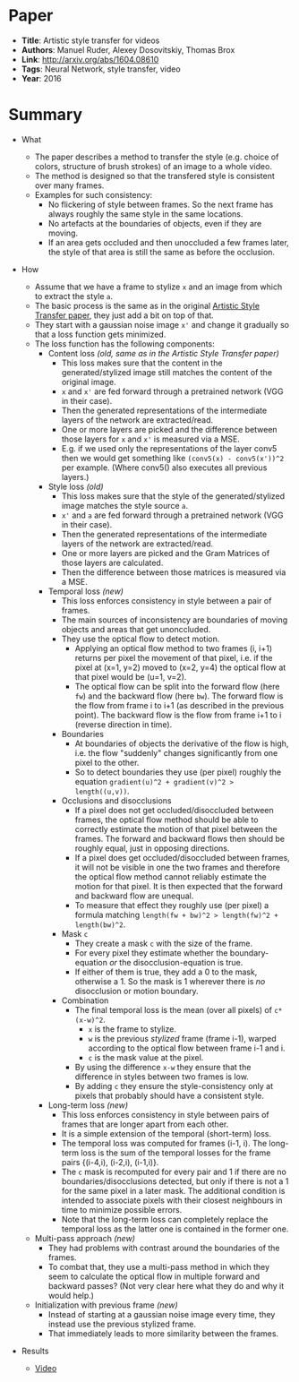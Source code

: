 # Paper

* **Title**: Artistic style transfer for videos
* **Authors**: Manuel Ruder, Alexey Dosovitskiy, Thomas Brox
* **Link**: http://arxiv.org/abs/1604.08610
* **Tags**: Neural Network, style transfer, video
* **Year**: 2016

# Summary

* What
  * The paper describes a method to transfer the style (e.g. choice of colors, structure of brush strokes) of an image to a whole video.
  * The method is designed so that the transfered style is consistent over many frames.
  * Examples for such consistency:
    * No flickering of style between frames. So the next frame has always roughly the same style in the same locations.
    * No artefacts at the boundaries of objects, even if they are moving.
    * If an area gets occluded and then unoccluded a few frames later, the style of that area is still the same as before the occlusion.

* How
  * Assume that we have a frame to stylize `x` and an image from which to extract the style `a`.
  * The basic process is the same as in the original [Artistic Style Transfer paper](neural-nets/A_Neural_Algorithm_for_Artistic_Style.md), they just add a bit on top of that.
  * They start with a gaussian noise image `x'` and change it gradually so that a loss function gets minimized.
  * The loss function has the following components:
    * Content loss *(old, same as in the Artistic Style Transfer paper)*
      * This loss makes sure that the content in the generated/stylized image still matches the content of the original image.
      * `x` and `x'` are fed forward through a pretrained network (VGG in their case).
      * Then the generated representations of the intermediate layers of the network are extracted/read.
      * One or more layers are picked and the difference between those layers for `x` and `x'` is measured via a MSE.
      * E.g. if we used only the representations of the layer conv5 then we would get something like `(conv5(x) - conv5(x'))^2` per example. (Where conv5() also executes all previous layers.)
    * Style loss *(old)*
      * This loss makes sure that the style of the generated/stylized image matches the style source `a`.
      * `x'` and `a` are fed forward through a pretrained network (VGG in their case).
      * Then the generated representations of the intermediate layers of the network are extracted/read.
      * One or more layers are picked and the Gram Matrices of those layers are calculated.
      * Then the difference between those matrices is measured via a MSE.
    * Temporal loss *(new)*
      * This loss enforces consistency in style between a pair of frames.
      * The main sources of inconsistency are boundaries of moving objects and areas that get unonccluded.
      * They use the optical flow to detect motion.
        * Applying an optical flow method to two frames (i, i+1) returns per pixel the movement of that pixel, i.e. if the pixel at (x=1, y=2) moved to (x=2, y=4) the optical flow at that pixel would be (u=1, v=2).
        * The optical flow can be split into the forward flow (here `fw`) and the backward flow (here `bw`). The forward flow is the flow from frame i to i+1 (as described in the previous point). The backward flow is the flow from frame i+1 to i (reverse direction in time).
      * Boundaries
        * At boundaries of objects the derivative of the flow is high, i.e. the flow "suddenly" changes significantly from one pixel to the other.
        * So to detect boundaries they use (per pixel) roughly the equation `gradient(u)^2 + gradient(v)^2 > length((u,v))`.
      * Occlusions and disocclusions
        * If a pixel does not get occluded/disoccluded between frames, the optical flow method should be able to correctly estimate the motion of that pixel between the frames. The forward and backward flows then should be roughly equal, just in opposing directions.
        * If a pixel does get occluded/disoccluded between frames, it will not be visible in one the two frames and therefore the optical flow method cannot reliably estimate the motion for that pixel. It is then expected that the forward and backward flow are unequal.
        * To measure that effect they roughly use (per pixel) a formula matching `length(fw + bw)^2 > length(fw)^2 + length(bw)^2`.
      * Mask `c`
        * They create a mask `c` with the size of the frame.
        * For every pixel they estimate whether the boundary-equation *or* the disocclusion-equation is true.
        * If either of them is true, they add a 0 to the mask, otherwise a 1. So the mask is 1 wherever there is *no* disocclusion or motion boundary.
      * Combination
        * The final temporal loss is the mean (over all pixels) of `c*(x-w)^2`.
          * `x` is the frame to stylize.
          * `w` is the previous *stylized* frame (frame i-1), warped according to the optical flow between frame i-1 and i.
          * `c` is the mask value at the pixel.
        * By using the difference `x-w` they ensure that the difference in styles between two frames is low.
        * By adding `c` they ensure the style-consistency only at pixels that probably should have a consistent style.
    * Long-term loss *(new)*
      * This loss enforces consistency in style between pairs of frames that are longer apart from each other.
      * It is a simple extension of the temporal (short-term) loss.
      * The temporal loss was computed for frames (i-1, i). The long-term loss is the sum of the temporal losses for the frame pairs {(i-4,i), (i-2,i), (i-1,i)}.
      * The `c` mask is recomputed for every pair and 1 if there are no boundaries/disocclusions detected, but only if there is not a 1 for the same pixel in a later mask. The additional condition is intended to associate pixels with their closest neighbours in time to minimize possible errors.
      * Note that the long-term loss can completely replace the temporal loss as the latter one is contained in the former one.
  * Multi-pass approach *(new)*
    * They had problems with contrast around the boundaries of the frames.
    * To combat that, they use a multi-pass method in which they seem to calculate the optical flow in multiple forward and backward passes? (Not very clear here what they do and why it would help.)
  * Initialization with previous frame *(new)*
    * Instead of starting at a gaussian noise image every time, they instead use the previous stylized frame.
    * That immediately leads to more similarity between the frames.

* Results
  * [Video](https://www.youtube.com/watch?v=vQk_Sfl7kSc&feature=youtu.be)
